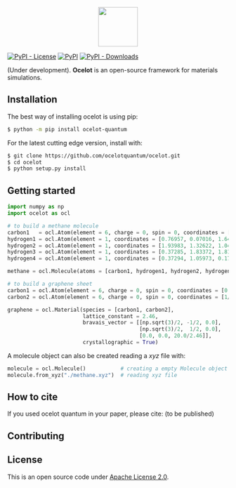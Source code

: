 <p align="center"> <a href="https://ocelotquantum.com/">
<img src="https://raw.githubusercontent.com/ocelotquantum/ocelot/master/logo_ocelot.png" style="height: 90px">
</a></p>


[![PyPI - License](https://img.shields.io/pypi/l/ocelot-quantum?color=green&style=for-the-badge)](LICENSE.txt)    [![PyPI](https://img.shields.io/pypi/v/ocelot-quantum?color=red&label=version&style=for-the-badge)](https://pypi.org/project/ocelot-quantum/)    [![PyPI - Downloads](https://img.shields.io/pypi/dm/ocelot-quantum?style=for-the-badge)](https://pypistats.org/packages/ocelot-quantum)

(Under development). **Ocelot** is an open-source framework for materials simulations.

## Installation

The best way of installing ocelot is using pip:
```bash
$ python -m pip install ocelot-quantum
```

For the latest cutting edge version, install with:
```bash
$ git clone https://github.com/ocelotquantum/ocelot.git
$ cd ocelot
$ python setup.py install
```

## Getting started

```python
import numpy as np
import ocelot as ocl

# to build a methane molecule
carbon1   = ocl.Atom(element = 6, charge = 0, spin = 0, coordinates = [0.86380, 1.07246, 1.16831])
hydrogen1 = ocl.Atom(element = 1, coordinates = [0.76957, 0.07016, 1.64057]) # default: charge = 0, spin =0
hydrogen2 = ocl.Atom(element = 1, coordinates = [1.93983, 1.32622, 1.04881])
hydrogen3 = ocl.Atom(element = 1, coordinates = [0.37285, 1.83372, 1.81325])
hydrogen4 = ocl.Atom(element = 1, coordinates = [0.37294, 1.05973, 0.17061])

methane = ocl.Molecule(atoms = [carbon1, hydrogen1, hydrogen2, hydrogen3, hydrogen4])

# to build a graphene sheet
carbon1 = ocl.Atom(element = 6, charge = 0, spin = 0, coordinates = [0.0, 0.0, 0.5])
carbon2 = ocl.Atom(element = 6, charge = 0, spin = 0, coordinates = [1/3, 1/3, 0.5])

graphene = ocl.Material(species = [carbon1, carbon2],
                        lattice_constant = 2.46,
                        bravais_vector = [[np.sqrt(3)/2, -1/2, 0.0],
                                          [np.sqrt(3)/2,  1/2, 0.0],
                                          [0.0, 0.0, 20.0/2.46]],
                        crystallographic = True)
```

A molecule object can also be created reading a *xyz* file with:
```python
molecule = ocl.Molecule()           # creating a empty Molecule object
molecule.from_xyz("./methane.xyz")  # reading xyz file
```


## How to cite

If you used ocelot quantum in your paper, please cite: (to be published)


## Contributing


## License

This is an open source code under [Apache License 2.0](LICENSE.txt).
